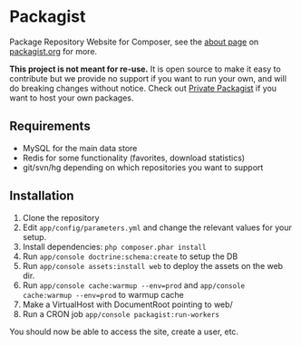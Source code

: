 Packagist
=========

Package Repository Website for Composer, see the [about page](https://packagist.org/about) on [packagist.org](https://packagist.org/) for more.

**This project is not meant for re-use.** It is open source to make it easy to contribute but we provide no support if you want to run your own, and will do breaking changes without notice. Check out [Private Packagist](https://packagist.com/) if you want to host your own packages.

Requirements
------------

- MySQL for the main data store
- Redis for some functionality (favorites, download statistics)
- git/svn/hg depending on which repositories you want to support

Installation
------------

1. Clone the repository
2. Edit `app/config/parameters.yml` and change the relevant values for your setup.
3. Install dependencies: `php composer.phar install`
4. Run `app/console doctrine:schema:create` to setup the DB
5. Run `app/console assets:install web` to deploy the assets on the web dir.
6. Run `app/console cache:warmup --env=prod` and `app/console cache:warmup --env=prod` to warmup cache
7. Make a VirtualHost with DocumentRoot pointing to web/
8. Run a CRON job `app/console packagist:run-workers`

You should now be able to access the site, create a user, etc.
